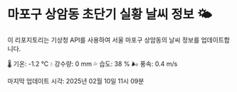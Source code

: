 
# 마포구 상암동 초단기 실황 날씨 정보 🌤️

이 리포지토리는 기상청 API를 사용하여 서울 마포구 상암동의 날씨 정보를 업데이트합니다. 

🌡️ 기온: -1.2 ℃
💧 강수량: 0 mm
💦 습도: 38 %
🌬️ 풍속: 0.4 m/s

마지막 업데이트 시각: 2025년 02월 10일 11시 09분    
